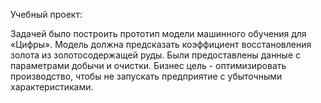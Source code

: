 Учебный проект:

Задачей было построить прототип модели машинного обучения для «Цифры». 
Модель должна предсказать коэффициент восстановления золота из золотосодержащей руды. 
Были предоставлены данные с параметрами добычи и очистки.
Бизнес цель - оптимизировать производство, чтобы не запускать предприятие с убыточными характеристиками.



